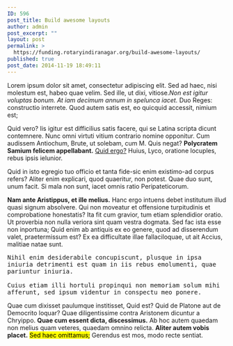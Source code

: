 ```yaml
---
ID: 596
post_title: Build awesome layouts
author: admin
post_excerpt: ""
layout: post
permalink: >
  https://funding.rotaryindiranagar.org/build-awesome-layouts/
published: true
post_date: 2014-11-19 18:49:11
---
```

Lorem ipsum dolor sit amet, consectetur adipiscing elit. Sed ad haec, nisi molestum est, habeo quae velim. Sed ille, ut dixi, vitiose.<!--more--><em>Non est igitur voluptas bonum.</em> <em>At iam decimum annum in spelunca iacet.</em> Duo Reges: constructio interrete. Quod autem satis est, eo quicquid accessit, nimium est;

Quid vero? Iis igitur est difficilius satis facere, qui se Latina scripta dicunt contemnere. Nunc omni virtuti vitium contrario nomine opponitur. Cum audissem Antiochum, Brute, ut solebam, cum M. Quis negat? <strong>Polycratem Samium felicem appellabant.</strong> <a href="http://loripsum.net/" target="_blank">Quid ergo?</a> Huius, Lyco, oratione locuples, rebus ipsis ielunior.

Quid in isto egregio tuo officio et tanta fide-sic enim existimo-ad corpus refers? Aliter enim explicari, quod quaeritur, non potest. Quae duo sunt, unum facit. Si mala non sunt, iacet omnis ratio Peripateticorum.

<strong>Nam ante Aristippus, et ille melius.</strong> Hanc ergo intuens debet institutum illud quasi signum absolvere. Qui non moveatur et offensione turpitudinis et comprobatione honestatis? Ita fit cum gravior, tum etiam splendidior oratio. Ut proverbia non nulla veriora sint quam vestra dogmata. Sed fac ista esse non inportuna; Quid enim ab antiquis ex eo genere, quod ad disserendum valet, praetermissum est? Ex ea difficultate illae fallaciloquae, ut ait Accius, malitiae natae sunt.
<pre>Nihil enim desiderabile concupiscunt, plusque in ipsa
iniuria detrimenti est quam in iis rebus emolumenti, quae
pariuntur iniuria.

Cuius etiam illi hortuli propinqui non memoriam solum mihi
afferunt, sed ipsum videntur in conspectu meo ponere.
</pre>
Quae cum dixisset paulumque institisset, Quid est? Quid de Platone aut de Democrito loquar? Quae diligentissime contra Aristonem dicuntur a Chryippo. <strong>Quae cum essent dicta, discessimus.</strong> Ab hoc autem quaedam non melius quam veteres, quaedam omnino relicta. <strong>Aliter autem vobis placet.</strong> <mark>Sed haec omittamus;</mark> Gerendus est mos, modo recte sentiat.